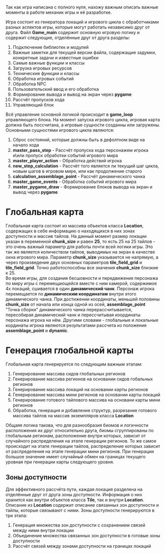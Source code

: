 Так как игра написана с полного нуля, нахожу важным описать важные моменты в работе механик игры и её разработке.   

Игра состоит из генератора локаций и игрового цикла с обработчиками разных аспектов игры, которые могут работать независимо друг от друга.
Файл __Game_main__ содержит основную игровую логику и содержит следующие, отделённые друг от друга разделы:  
1) Подключение библиотек и модулей
2) Важные заметки для текущей версии файла, содержащие задумки, конкретные задачи и известные ошибки
3) Самые важные функции и классы
4) Загрузка игровых ресурсов
5) Технические функции и классы
6) Обработка игровых событий
7) Обработка NPC
8) Пользовательский ввод и его обработка
9) Формирование вывода и вывод на экран через __pygame__
10) Рассчёт пропусков хода
11) Управляющий блок

Всё управление основной логикой происходит в __game_loop__ управляющего блока. 
На момент запуска игрового цикла, игровая карта должна быть поссчитана, а игровые сущности созданны или загружены.
Основными сущностями игрового цикла являются:
1) Сброс состояний, которые должны быть в дефолтном виде на начало хода
2) __master_pass_step__ - Рассчёт пропуска хода персонажем игрока и\или пропуск обработки событий игрового мира
3) __master_player_action__ - Обработка действий игрока
4) __new_step_calculation__ - Рассчёт того является ли текущий шаг цикла, новым шагов в игровом мире, или как продолжение старого
5) __calculation_assemblage_point__ - Рассчёт динамического чанка
6) __master_game_events__ - Обработка событий игрового мира
7) __master_pygame_draw__ - Формирование блоков вывода на экран и вывод через __pygame__

Глобальная карта
================
Глобальная карта состоит из массива объектов класса __Location__, содержащих в себе информацию о находящихся в них зонах доступности и массив тайлов. 
На данный момент размер локации указан в переменной __chunk_size__ и равен __25__, то есть 25 на 25 тайлов - это очень важный параметр для работы почти всей логики игры. 
Это так же является количеством тайлов, выводимых на экран в качестве окна игрового мира. 
Параметр __chunk_size__ указывается не напрямую, а через произведение двух основных параметров __tile_field_grid__ и __tile_field_grid__. 
Точно работоспособны все значения __chunk_size__ близкие к 25.  
Во время игры, для создания бесшовности и передвижения персонажа по миру игры с перемещающейся вместе с ним камерой, содержимое 4х локаций, сшивается в один __динамический чанк__. Персонаж игрока перемещается по __динамическим координатам__ внутри этого динамического чанка. 
При достижении координаты, меньшей половины __chunk_size__ от начала или конца одной из осей, __assemblage_point__ "Точка сборки" динамического чанка перерассчитывается, пересобирая динамический чанк и перессчитывая координаты персонажа игрока на нём.
Другими словами - глобальные и локальные кординаты игрока являются результатами рассчета из положения __assemblage_point__ и __dynamic__.

Генерация глобальной карты
==========================
Глобальная карта генерируется по следующим важным этапам:
1) Генерирование массива сидов глобальных регионов
2) Генерирование массива регионов на основании сидов гобальных регионов
3) Генерирование массива локаций на основании карты регионов
4) Генерирование массива мини регионов на основании карты локаций
5) Генерирование готового тайлового массива на основани карты мини регионов
6) Обработка, генерация и добавление структур, разрезание готового массива тайлов на массив экземпляров класса __Location__

Общаяя логика такова, что для разнообразия биомов и логичности расположения их друг относительно друга, биомы сгруппированы по глобальным регионам, расположение внутри которых, зависит от случайного распределения на этапе генерации регионов. То же самое происходит на этапе генерации тайлов, распределение которых зависит от распределения на этапе генерации мини регионов. 
При генерации большое значение имеет случайный обмен на границах текущего уровная при генерации карты следующего уровня.  

Зоны доступности
----------------
Для эффективного рассчёта пути, каждая локация разделена на отделённые друг от друга зоны доступности.
Информация о них хранится как внутри объектов класса __Tile__, так и внутри __Location__. 
Описание из __Location__ содержит описание связанных зон доступности и тайлы, которые связывают с ними.
Зоны доступности генерируются в три этапа:
1) Генерация множества зон доступности с сохранением связей между ними внутри локации
2) Объединение множества связанных зон доступности в готовые зоны доступности
3) Рассчёт связей между зонами доступности на границах локаций
